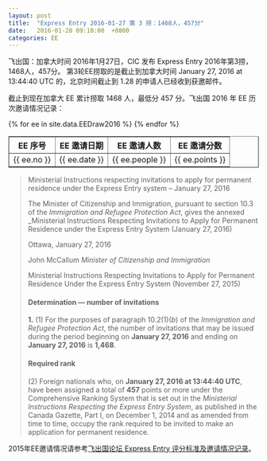 ```yaml
---
layout: post
title:  "Express Entry 2016-01-27 第 3 捞：1468人，457分"
date:   2016-01-28 09:10:00  +0800
categories: EE
---
```


飞出国：加拿大时间 2016年1月27日，CIC 发布 Express Entry 2016年第3捞，1468人，457分。 第3轮EE捞取的是截止到加拿大时间  January 27, 2016 at 13:44:40 UTC 的，北京时间截止到 1.28 的申请人已经收到获邀邮件。

截止到现在加拿大 EE 累计捞取 1468 人，最低分 457 分。飞出国 2016 年 EE 历次邀请情况记录：

<table border = "1" cellpadding="1" cellspacing="0">
  <tr>
    <th>EE 序号</th>
    <th>EE 邀请日期</th>
    <th>EE 邀请人数</th>
    <th>EE 邀请分数</th>
  </tr>
{% for ee in site.data.EEDraw2016 %}
<tr>
<td> {{ ee.no }} </td>
<td> {{ ee.date }} </td>
<td> {{ ee.people }} </td>
<td> {{ ee.points }} </td>
</tr>
{% endfor %}
</table> 

> Ministerial Instructions respecting invitations to apply for permanent residence under the Express Entry system  – January 27, 2016
> 
> The Minister of Citizenship and Immigration, pursuant to section 10.3 of the _Immigration and Refugee Protection Act_, gives the annexed _Ministerial Instructions Respecting Invitations to Apply for Permanent Residence under the Express Entry System (January 27, 2016)
> 
> Ottawa, January 27, 2016
> 
> John McCallum
> _Minister of Citizenship and Immigration_
> 
> <span class="text-uppercase">Ministerial Instructions Respecting Invitations to Apply for Permanent Residence Under the Express Entry System <span class="nowrap">(November 27, 2015)</span></span>
> 
> #### Determination — number of invitations
> 
> **1.** (1) For the purposes of paragraph 10.2(1)(_b_) of the _Immigration and Refugee Protection Act_, the number of invitations that may be issued during the period beginning on **January 27, 2016** and ending on **January 27, 2016** is **1,468**.
> 
> #### Required rank
> 
> (2) Foreign nationals who, on **January 27, 2016 at 13:44:40 UTC**, have been assigned a total of **457** points or more under the Comprehensive Ranking System that is set out in the _Ministerial Instructions Respecting the Express Entry System_, as published in the Canada Gazette, Part I, on December 1, 2014 and as amended from time to time, occupy the rank required to be invited to make an application for permanent residence.

2015年EE邀请情况请参考<a href="http://bbs.fcgvisa.com/t/2015-express-entry-crs-ita/1710/" target="_blank">飞出国论坛 Express Entry 评分标准及邀请情况记录</a>。